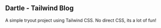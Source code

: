 ## Dartle - Tailwind Blog

A simple tryout project using Tailwind CSS. No direct CSS, its a lot of fun!
